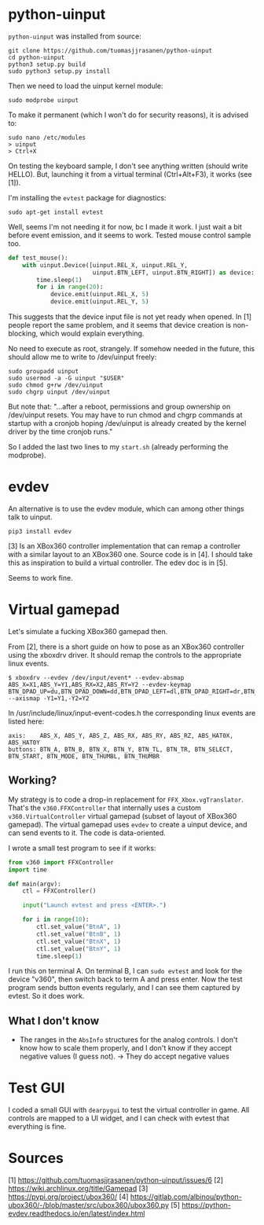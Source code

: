 # python-uinput

`python-uinput` was installed from source:

```
git clone https://github.com/tuomasjjrasanen/python-uinput
cd python-uinput
python3 setup.py build
sudo python3 setup.py install
```

Then we need to load the uinput kernel module:

```
sudo modprobe uinput
```

To make it permanent (which I won't do for security reasons), it is advised to:

```
sudo nano /etc/modules
> uinput
> Ctrl+X
```

On testing the keyboard sample, I don't see anything written (should write HELLO). But, launching it from a virtual terminal (Ctrl+Alt+F3), it works (see [1]).

I'm installing the `evtest` package for diagnostics:

```
sudo apt-get install evtest
```

Well, seems I'm not needing it for now, bc I made it work. I just wait a bit before event emission, and it seems to work. Tested mouse control sample too.

```python
def test_mouse():
    with uinput.Device([uinput.REL_X, uinput.REL_Y,
                        uinput.BTN_LEFT, uinput.BTN_RIGHT]) as device:
        time.sleep(1)
        for i in range(20):
            device.emit(uinput.REL_X, 5)
            device.emit(uinput.REL_Y, 5)
```

This suggests that the device input file is not yet ready when opened. In [1] people report the same problem, and it seems that device creation is non-blocking, which would explain everything.


No need to execute as root, strangely. If somehow needed in the future, this should allow me to write to /dev/uinput freely:

```
sudo groupadd uinput
sudo usermod -a -G uinput "$USER"
sudo chmod g+rw /dev/uinput
sudo chgrp uinput /dev/uinput
```

But note that:
"...after a reboot, permissions and group ownership on /dev/uinput resets. You may have to run chmod and chgrp commands at startup with a cronjob hoping /dev/uinput is already created by the kernel driver by the time cronjob runs."

So I added the last two lines to my `start.sh` (already performing the modprobe).


# evdev

An alternative is to use the evdev module, which can among other things talk to uinput.

```
pip3 install evdev
```

[3] Is an XBox360 controller implementation that can remap a controller with a similar layout to an XBox360 one. Source code is in [4]. I should take this as inspiration to build a virtual controller. The edev doc is in [5].

Seems to work fine. 



# Virtual gamepad

Let's simulate a fucking XBox360 gamepad then.

From [2], there is a short guide on how to pose as an XBox360 controller using the xboxdrv driver. It should remap the controls to the appropriate linux events.
```
$ xboxdrv --evdev /dev/input/event* --evdev-absmap ABS_X=X1,ABS_Y=Y1,ABS_RX=X2,ABS_RY=Y2 --evdev-keymap BTN_DPAD_UP=du,BTN_DPAD_DOWN=dd,BTN_DPAD_LEFT=dl,BTN_DPAD_RIGHT=dr,BTN_SELECT=back,BTN_MODE=guide,BTN_START=start,BTN_TL=TL,BTN_TR=TR,BTN_EAST=A,BTN_SOUTH=B,BTN_NORTH=X,BTN_WEST=Y,BTN_THUMBL=LB,BTN_THUMBR=RB,BTN_TL2=LT,BTN_TR2=RT --axismap -Y1=Y1,-Y2=Y2
```

In /usr/include/linux/input-event-codes.h the corresponding linux events are listed here:
```
axis:    ABS_X, ABS_Y, ABS_Z, ABS_RX, ABS_RY, ABS_RZ, ABS_HAT0X, ABS_HAT0Y
buttons: BTN_A, BTN_B, BTN_X, BTN_Y, BTN_TL, BTN_TR, BTN_SELECT, BTN_START, BTN_MODE, BTN_THUMBL, BTN_THUMBR
```

## Working?

My strategy is to code a drop-in replacement for `FFX_Xbox.vgTranslator`. That's the `v360.FFXController` that internally uses a custom `v360.VirtualController` virtual gamepad (subset of layout of XBox360 gamepad). The virtual gamepad uses `evdev` to create a uinput device, and can send events to it. The code is data-oriented.

I wrote a small test program to see if it works:

```python
from v360 import FFXController
import time

def main(argv):
    ctl = FFXController()

    input("Launch evtest and press <ENTER>.")

    for i in range(10):
        ctl.set_value("BtnA", 1)
        ctl.set_value("BtnB", 1)
        ctl.set_value("BtnX", 1)
        ctl.set_value("BtnY", 1)
        time.sleep(1)
```
I run this on terminal A. On terminal B, I can `sudo evtest` and look for the device "v360", then switch back to term A and press enter. Now the test program sends button events regularly, and I can see them captured by evtest. So it does work.

## What I don't know

* The ranges in the `AbsInfo` structures for the analog controls. I don't know how to scale them properly, and I don't know if they accept negative values (I guess not).
    -> They do accept negative values


# Test GUI

I coded a small GUI with `dearpygui` to test the virtual controller in game. All controls are mapped to a UI widget, and I can check with evtest that everything is fine.



# Sources
[1] https://github.com/tuomasjjrasanen/python-uinput/issues/6
[2] https://wiki.archlinux.org/title/Gamepad
[3] https://pypi.org/project/ubox360/
[4] https://gitlab.com/albinou/python-ubox360/-/blob/master/src/ubox360/ubox360.py
[5] https://python-evdev.readthedocs.io/en/latest/index.html